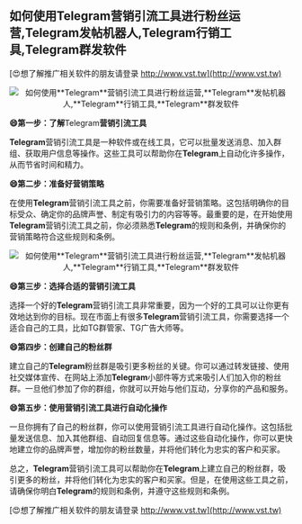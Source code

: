 ## **如何使用**Telegram**营销引流工具进行粉丝运营,**Telegram**发帖机器人,**Telegram**行销工具,**Telegram**群发软件**

[😍想了解推广相关软件的朋友请登录 http://www.vst.tw](http://www.vst.tw)

 <center><img src="https://vst.tw/MP4/tuiguang/png/1.png" alt="如何使用**Telegram**营销引流工具进行粉丝运营,**Telegram**发帖机器人,**Telegram**行销工具,**Telegram**群发软件"></center>

**😄第一步：了解**Telegram**营销引流工具**

**Telegram**营销引流工具是一种软件或在线工具，它可以批量发送消息、加入群组、获取用户信息等操作。这些工具可以帮助你在**Telegram**上自动化许多操作，从而节省时间和精力。

**😄第二步：准备好营销策略**

在使用**Telegram**营销引流工具之前，你需要准备好营销策略。这包括明确你的目标受众、确定你的品牌声誉、制定有吸引力的内容等等。最重要的是，在开始使用**Telegram**营销引流工具之前，你必须熟悉**Telegram**的规则和条例，并确保你的营销策略符合这些规则和条例。

 <center><img src="https://vst.tw/MP4/tuiguang/png/1.png" alt="如何使用**Telegram**营销引流工具进行粉丝运营,**Telegram**发帖机器人,**Telegram**行销工具,**Telegram**群发软件"></center>

**😄第三步：选择合适的营销引流工具**

选择一个好的**Telegram**营销引流工具非常重要，因为一个好的工具可以让你更有效地达到你的目标。现在市面上有很多**Telegram**营销引流工具，你需要选择一个适合自己的工具，比如TG群管家、TG广告大师等。

**😄第四步：创建自己的粉丝群**

建立自己的**Telegram**粉丝群是吸引更多粉丝的关键。你可以通过转发链接、使用社交媒体宣传、在网站上添加**Telegram**小部件等方式来吸引人们加入你的粉丝群。一旦他们参加了你的群组，你就可以开始与他们互动，分享你的产品和服务。

**😄第五步：使用营销引流工具进行自动化操作**

一旦你拥有了自己的粉丝群，你可以使用营销引流工具进行自动化操作。这包括批量发送信息、加入其他群组、自动回复信息等。通过这些自动化操作，你可以更快地建立你的品牌声誉，增加你的粉丝数量，并将他们转化为忠实的客户和买家。

总之，**Telegram**营销引流工具可以帮助你在**Telegram**上建立自己的粉丝群，吸引更多的粉丝，并将他们转化为忠实的客户和买家。但是，在使用这些工具之前，请确保你明白**Telegram**的规则和条例，并遵守这些规则和条例。

[😍想了解推广相关软件的朋友请登录 http://www.vst.tw](http://www.vst.tw)



